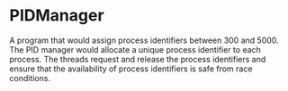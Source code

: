# PIDManager
A program that would assign process identifiers between 300 and 5000. The PID manager would allocate a unique process identifier to each process. The threads request and release the process identifiers and ensure that the availability of process identifiers is safe from race conditions.
